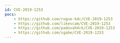 ```yaml
---
id: CVE-2019-1253
pocs:
    - https://github.com/rogue-kdc/CVE-2019-1253
    - https://github.com/likescam/CVE-2019-1253
    - https://github.com/padovah4ck/CVE-2019-1253
    - https://github.com/sgabe/CVE-2019-1253
---
```

